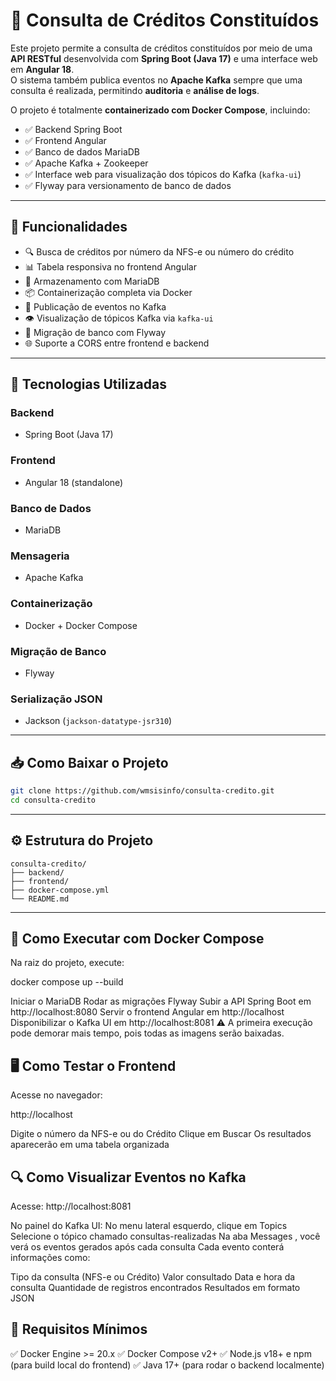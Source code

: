 # 🏦 Consulta de Créditos Constituídos

Este projeto permite a consulta de créditos constituídos por meio de uma **API RESTful** desenvolvida com **Spring Boot (Java 17)** e uma interface web em **Angular 18**.  
O sistema também publica eventos no **Apache Kafka** sempre que uma consulta é realizada, permitindo **auditoria** e **análise de logs**.

O projeto é totalmente **containerizado com Docker Compose**, incluindo:

- ✅ Backend Spring Boot  
- ✅ Frontend Angular  
- ✅ Banco de dados MariaDB  
- ✅ Apache Kafka + Zookeeper  
- ✅ Interface web para visualização dos tópicos do Kafka (`kafka-ui`)  
- ✅ Flyway para versionamento de banco de dados  

---

## 🧩 Funcionalidades

- 🔍 Busca de créditos por número da NFS-e ou número do crédito  
- 📊 Tabela responsiva no frontend Angular  
- 💾 Armazenamento com MariaDB  
- 📦 Containerização completa via Docker  
- 📢 Publicação de eventos no Kafka  
- 👁️ Visualização de tópicos Kafka via `kafka-ui`  
- 🔄 Migração de banco com Flyway  
- 🌐 Suporte a CORS entre frontend e backend  

---

## 🚀 Tecnologias Utilizadas

### Backend
- Spring Boot (Java 17)

### Frontend
- Angular 18 (standalone)

### Banco de Dados
- MariaDB

### Mensageria
- Apache Kafka

### Containerização
- Docker + Docker Compose

### Migração de Banco
- Flyway

### Serialização JSON
- Jackson (`jackson-datatype-jsr310`)

---

## 📥 Como Baixar o Projeto

```bash
git clone https://github.com/wmsisinfo/consulta-credito.git
cd consulta-credito
```

---

## ⚙️ Estrutura do Projeto

```
consulta-credito/
├── backend/
├── frontend/
├── docker-compose.yml
└── README.md
```

---

## 🐳 Como Executar com Docker Compose
Na raiz do projeto, execute:

docker compose up --build

Iniciar o MariaDB
Rodar as migrações Flyway
Subir a API Spring Boot em http://localhost:8080
Servir o frontend Angular em http://localhost
Disponibilizar o Kafka UI em http://localhost:8081
⚠️ A primeira execução pode demorar mais tempo, pois todas as imagens serão baixadas. 

##  🖥️ Como Testar o Frontend
Acesse no navegador:

http://localhost

Digite o número da NFS-e ou do Crédito
Clique em Buscar
Os resultados aparecerão em uma tabela organizada

## 🔍 Como Visualizar Eventos no Kafka

Acesse:
http://localhost:8081

No painel do Kafka UI:
No menu lateral esquerdo, clique em Topics
Selecione o tópico chamado consultas-realizadas
Na aba Messages , você verá os eventos gerados após cada consulta
Cada evento conterá informações como:

Tipo da consulta (NFS-e ou Crédito)
Valor consultado
Data e hora da consulta
Quantidade de registros encontrados
Resultados em formato JSON

## 🧪 Requisitos Mínimos
✅ Docker Engine >= 20.x
✅ Docker Compose v2+
✅ Node.js v18+ e npm (para build local do frontend)
✅ Java 17+ (para rodar o backend localmente)

